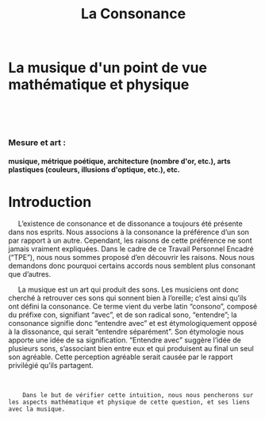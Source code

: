 <center>
<h1>La Consonance</h1>

</center>

<p>
&nbsp;
</p>

La musique d'un point de vue mathématique et physique
=======

<p>
&nbsp;
</p>
<p>
&nbsp;
</p>


<h3>Mesure et art :</h3>

<h4>musique, métrique poétique, architecture (nombre d'or, etc.), arts plastiques (couleurs, illusions d'optique, etc.), etc.</h4>

<h1>Introduction</h1>

<p>&nbsp;&nbsp;&nbsp;&nbsp;
    L’existence de consonance et de dissonance a toujours été présente dans nos esprits. Nous associons à la consonance la préférence d’un son par rapport à un autre. Cependant, les raisons de cette préférence ne sont jamais vraiment expliquées. Dans le cadre de ce Travail Personnel Encadré (“TPE”), nous nous sommes proposé d’en découvrir les raisons. Nous nous demandons donc pourquoi certains accords nous semblent plus consonant que d’autres.
</p>
<p>&nbsp;&nbsp;&nbsp;&nbsp;
	La musique est un art qui produit des sons. Les musiciens ont donc cherché à retrouver ces sons qui sonnent bien à l’oreille; c’est ainsi qu’ils ont défini la consonance. Ce terme vient du verbe latin “consono”, composé du préfixe con, signifiant “avec”, et de son radical sono, “entendre”; la consonance signifie donc “entendre avec” et est étymologiquement opposé à la dissonance, qui serait “entendre séparément”. Son étymologie nous apporte une idée de sa signification. “Entendre avec” suggère l’idée de plusieurs sons, s’associant bien entre eux et qui produisent au final un seul son agréable. Cette perception agréable serait causée par le rapport privilégié qu’ils partagent.
</p>
<p>&nbsp;&nbsp;&nbsp;&nbsp;
	
		Dans le but de vérifier cette intuition, nous nous pencherons sur les aspects mathématique et physique de cette question, et ses liens avec la musique.
	
</p>
